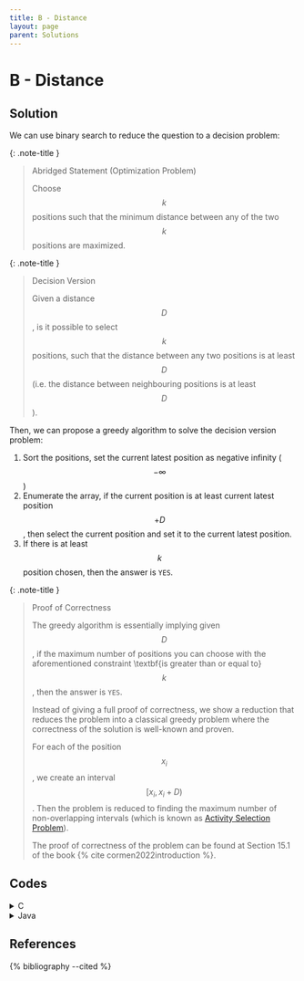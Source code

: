 ```yaml
---
title: B - Distance
layout: page
parent: Solutions
---
```


# B - Distance

## Solution

We can use binary search to reduce the question to a decision problem:

{: .note-title }
> Abridged Statement (Optimization Problem)
> 
> Choose $$k$$ positions such that the minimum distance between any of the two $$k$$ positions are maximized.

{: .note-title }
> Decision Version
> 
> Given a distance $$D$$, is it possible to select $$k$$ positions, such that the distance between any two positions is at least $$D$$ (i.e. the distance between neighbouring positions is at least $$D$$).

Then, we can propose a greedy algorithm to solve the decision version problem:

1. Sort the positions, set the current latest position as negative infinity ($$-\infty$$)
2. Enumerate the array, if the current position is at least current latest position $$+ D$$, then select the current position and set it to the current latest position.
3. If there is at least $$k$$ position chosen, then the answer is `YES`.

{: .note-title }
> Proof of Correctness
> 
> The greedy algorithm is essentially implying given $$D$$, if the maximum number of positions you can choose with the aforementioned constraint \textbf{is greater than or equal to} $$k$$, then the answer is `YES`.
>
> Instead of giving a full proof of correctness, we show a reduction that reduces the problem into a classical greedy problem where the correctness of the solution is well-known and proven.
>
> For each of the position $$x_i$$, we create an interval $$[x_i, x_i+ D)$$. Then the problem is reduced to finding the maximum number of non-overlapping intervals (which is known as [Activity Selection Problem](https://www.geeksforgeeks.org/activity-selection-problem-greedy-algo-1/)).
>
> The proof of correctness of the problem can be found at Section 15.1 of the book {% cite cormen2022introduction %}.

## Codes

<details markdown="block">
<summary>C</summary>
```c
#include <stdio.h>
#include <stdlib.h>

/**
 * @brief Comparison function for qsort to sort integers in ascending order
 *
 * @param a Pointer to the first element to compare
 * @param b Pointer to the second element to compare
 * @return int Negative if a < b, zero if a == b, positive if a > b
 */
int compare(const void *a, const void *b) { return *(int *)a - *(int *)b; }

/**
 * @brief Checks if it's possible to place k positions with a minimum distance
 * of 'mid'
 *
 * This function uses a greedy approach to check if we can place k positions
 * such that the minimum distance between any two positions is at least 'mid'.
 *
 * @param n The total number of available positions
 * @param k The number of positions we need to select
 * @param x Array of position coordinates
 * @param mid The minimum distance to check
 * @return int 1 if possible, 0 if not possible
 */
int check(int n, int k, int *x, int mid) {
  int count = 1;
  int current_x = x[0];
  for (int i = 1; i < n; i++) {
    if (x[i] - current_x >= mid) {
      count++;
      current_x = x[i];
    }
  }
  return count >= k;
}

/**
 * @brief Solves the maximum minimum distance problem
 *
 * @param n The total number of available positions
 * @param k The number of positions we need to select
 * @param x Array of position coordinates
 * @return int The maximum possible minimum distance
 */
int solve(int n, int k, int *x) {
  qsort(x, n, sizeof(int), compare);
  int l = 0, r = x[n - 1] - x[0];
  while (l < r) {
    int mid = (l + r + 1) / 2;
    if (check(n, k, x, mid)) {
      l = mid;
    } else {
      r = mid - 1;
    }
  }
  return l;
}

int main() {
  int n, k;
  scanf("%d%d", &n, &k);
  int *x = (int *)calloc(n, sizeof(int));
  for (int i = 0; i < n; i++) {
    scanf("%d", &x[i]);
  }
  int result = solve(n, k, x);
  printf("%d", result);
  free(x);
  return 0;
}
```
</details>

<details markdown="block">
<summary>C++</summary>
```cpp
#include <algorithm>
#include <iostream>
#include <vector>

class Solution {
 public:
  /**
   * @param n The total number of available positions
   * @param k The number of positions we need to select
   * @param x Vector of position coordinates
   * @return int The maximum possible minimum distance
   */
  static int solve(int n, int k, std::vector<int>& x) {
    std::sort(x.begin(), x.end());
    int l = 1, r = 1000000000, ans = -1;

    while (l < r) {
      int mid = (l + r + 1) / 2;
      int cnt = 1, last = x[0];
      for (int i = 1; i < n; ++i) {
        if (x[i] - last >= mid) {
          cnt++;
          last = x[i];
        }
      }
      if (cnt >= k) {
        l = mid, ans = mid;
      } else {
        r = mid - 1;
      }
    }

    return l;
  }
};

int main() {
  int n, k;
  std::cin >> n >> k;

  std::vector<int> x(n);
  for (int i = 0; i < n; ++i) {
    std::cin >> x[i];
  }

  std::cout << Solution::solve(n, k, x) << std::endl;

  return 0;
}
```
</details>

<details markdown="block">
<summary>Java</summary>
```java
import java.io.*;
import java.lang.*;
import java.util.*;

class Solution {
  /**
   * @param n: the number of positions
   * @param k: the number of chosen position
   * @param x: array of positions
   * @return: return the maximum minimum distance between any two chosen position
   */
  public static int solve(int n, int k, int[] x) {
    // Implement your solution here
    Arrays.sort(x);
    int l = 1, r = 1000000000;
    while (l < r) {
      int mid = (l + r + 1) / 2;
      int cnt = 1;
      int last = x[0];
      for (int i = 1; i < n; i++) {
        if (x[i] - last >= mid) {
          cnt++;
          last = x[i];
        }
      }
      if (cnt >= k) {
        l = mid;
      } else {
        r = mid - 1;
      }
    }
    return l;
  }

  public static void main(String[] args) {
    Scanner input = new Scanner(System.in);

    int n = input.nextInt();
    int k = input.nextInt();
    int[] x = new int[n];
    for (int i = 0; i < n; i++) {
      x[i] = input.nextInt();
    }
    System.out.println(solve(n, k, x));
  }
}
```
</details>

<details markdown="block">
<summary>Python</summary>
```python
from typing import List


class Solution:
    @staticmethod
    def check(x: List[int], distance: int, k: int) -> bool:
        """
        Checks if it's possible to place k positions with a minimum distance of 'distance'.

        @param x: List of position coordinates
        @param distance: The minimum distance to check
        @param k: The number of positions we need to select
        @return: True if it's possible, False otherwise
        """
        count = 1
        current_x = x[0]
        for i in range(1, len(x)):
            if x[i] - current_x >= distance:
                count += 1
                current_x = x[i]
        return count >= k

    @staticmethod
    def solve(n: int, k: int, x: List[int]) -> int:
        """
        Determines the maximum possible minimum distance between any two chosen positions.

        @param n: The total number of available positions
        @param k: The number of positions we need to select
        @param x: List of position coordinates
        @return: The maximum possible minimum distance
        """
        x.sort()
        l, r = 0, x[-1] - x[0]
        while l < r:
            mid = (l + r + 1) // 2
            if Solution.check(x, mid, k):
                l = mid
            else:
                r = mid - 1
        return l


if __name__ == "__main__":
    n, k = map(int, input().split())
    x = list(map(int, input().split()))
    print(Solution.solve(n, k, x))
```
</details>

## References

{% bibliography --cited %}
